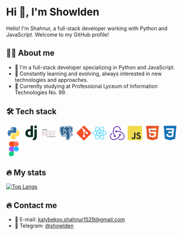 # Hi 👋, I'm Showlden

Hello! I'm Shahnur, a full-stack developer working with Python and JavaScript. Welcome to my GitHub profile!

## :man_technologist: About me
- :snake: I'm a full-stack developer specializing in Python and JavaScript.
- :seedling: Constantly learning and evolving, always interested in new technologies and approaches.
- :briefcase: Currently studying at Professional Lyceum of Information Technologies No. 99.

## :hammer_and_wrench: Tech stack
<div>
    <img src="https://github.com/devicons/devicon/blob/master/icons/python/python-original.svg" title="Python" alt="Python" width="40" height="40"/>&nbsp;
    <img src="https://github.com/devicons/devicon/blob/master/icons/django/django-plain.svg" title="Django" alt="Django" width="40" height="40"/>&nbsp;
    <img src="https://github.com/devicons/devicon/blob/master/icons/djangorest/djangorest-original.svg" title="DjangoRF" alt="DjangoRF" width="40" height="40"/>&nbsp;
    <img src="https://github.com/devicons/devicon/blob/master/icons/postgresql/postgresql-plain.svg" title="Postgresql" alt="Postgresql" width="40" height="40"/>&nbsp;
    <img src="https://github.com/devicons/devicon/blob/master/icons/git/git-original.svg" title="Git" alt="Git" width="40" height="40"/>
    <img src="https://github.com/devicons/devicon/blob/master/icons/react/react-original.svg" title="React" alt="React" width="40" height="40"/>&nbsp;
    <img src="https://github.com/devicons/devicon/blob/master/icons/redux/redux-original.svg" title="Redux" alt="Redux " width="40" height="40"/>&nbsp;
    <img src="https://github.com/devicons/devicon/blob/master/icons/javascript/javascript-original.svg" title="JavaScript" alt="JavaScript" width="40" height="40"/>&nbsp;
    <img src="https://github.com/devicons/devicon/blob/master/icons/html5/html5-original.svg" title="HTML5" alt="HTML" width="40" height="40"/>&nbsp;
    <img src="https://github.com/devicons/devicon/blob/master/icons/css3/css3-plain.svg"  title="CSS3" alt="CSS" width="40" height="40"/>&nbsp;
    <img src="https://github.com/devicons/devicon/blob/master/icons/figma/figma-original.svg" title="Figma" alt="Figma" width="40" height="40"/>
</div>

## :fire: My stats
[![Top Langs](https://github-readme-stats.vercel.app/api/top-langs/?username=Showlden&layout=compact&theme=vision-friendly-dark)](https://github.com/anuraghazra/github-readme-stats)

## :fire: Contact me
- 📧 E-mail: kalybekov.shahnur1529@gmail.com
- 📱 Telegram: [@showlden](https://t.me/showlden)
